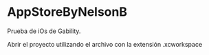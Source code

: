 # AppStoreByNelsonB

Prueba de iOs de Gability. 

Abrir el proyecto utilizando el archivo con la extensión .xcworkspace
